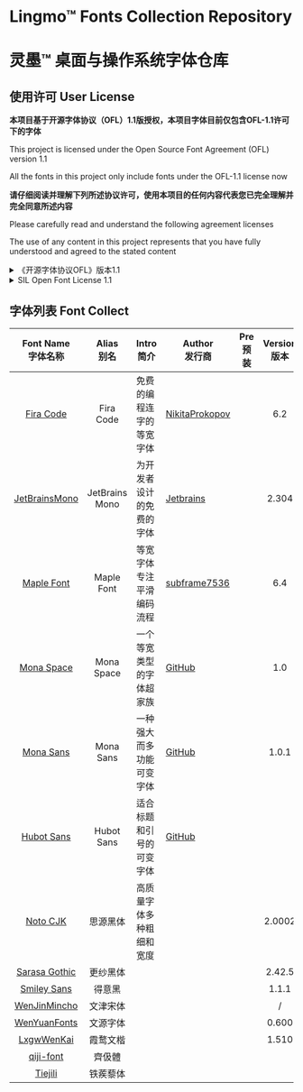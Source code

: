 

# Lingmo™ Fonts Collection Repository

# 灵墨™ 桌面与操作系统字体仓库

## 使用许可 User License

**本项目基于开源字体协议（OFL）1.1版授权，本项目字体目前仅包含OFL-1.1许可下的字体**

This project is licensed under the Open Source Font Agreement (OFL) version 1.1

All the fonts in this project only include fonts under the OFL-1.1 license now

**请仔细阅读并理解下列所述协议许可，使用本项目的任何内容代表您已完全理解并完全同意所述内容**

Please carefully read and understand the following agreement licenses

The use of any content in this project represents that you have fully understood and agreed to the stated content

<details>
<summary>《开源字体协议OFL》版本1.1</summary>
序言

开放式字体许可证（OFL）的目标是促进世界范围内协作式字体项目的发展，支持学术界和语言界的字体创建工作，并提供一个自由开放的框架，在这个框架中，字体可以与其他人合作共享和改进。

OFL允许许可字体自由使用、研究、修改和重新分发，只要它们不是自己出售的。字体，包括任何衍生作品，可以捆绑、嵌入、重新分发和/或与任何软件一起出售，前提是衍生作品不使用任何保留名称。但是，字体和衍生产品不能在任何其他类型的许可下发布。在本许可证下保留字体的要求不适用于使用字体或其衍生物创建的任何文档。

定义

“字体软件”是指版权持有人根据本许可证发布的文件集，并清楚地标记为该文件集。这可能包括源文件、构建脚本和文档。

“保留字体名称”指版权声明后指定的任何名称。

“原始版本”是指版权所有者分发的字体软件组件的集合。

“修改版本”是指通过添加、删除或替换（部分或全部）原始版本的任何组件、更改格式或将字体软件移植到新环境而产生的任何衍生产品。

“作者”是指任何设计师、工程师、程序员、技术作家或其他对字体软件作出贡献的人。

许可和条件

特此免费授予获得字体软件副本的任何人使用、研究、复制、合并、嵌入、修改、重新分发和出售字体软件的修改和未修改副本的权限，但须符合以下条件：

1） 字体软件及其任何单个组件（原始版本或修改版本）均不得自行销售。

2） 字体软件的原始或修改版本可与任何软件捆绑、重新分发和/或出售，前提是每份副本包含上述版权声明和本许可证。这些可以作为独立文本文件、人类可读的标题或文本或二进制文件中的适当机器可读元数据字段包括，只要这些字段可以被用户轻松查看。

3） 除非获得相应版权持有人的明确书面许可，否则字体软件的任何修改版本均不得使用保留字体名称。此限制仅适用于呈现给用户的主字体名称。

4） 版权持有人或字体软件作者的姓名不得用于宣传、背书或宣传任何修改版本，除非确认版权持有人和作者的贡献或获得其明确书面许可。

5） 字体软件，无论是修改的还是未修改的，无论是部分还是全部，都必须根据本许可证进行分发，并且不得根据任何其他许可证进行分发。本许可证对字体的要求不适用于使用字体软件创建的任何文档。

终止授权

如果不满足上述任何条件，本许可证将无效。

免责声明

字体软件按“原样”提供，无任何明示或暗示的担保，包括但不限于对适销性、适用于特定用途以及不侵犯版权、专利、商标或其他权利的任何担保。在任何情况下，版权持有人均不对因使用或无法使用字体软件或字体软件的其他交易而产生的任何索赔、损害赔偿或其他责任承担责任，包括任何一般、特殊、间接、附带或后果性损害赔偿，无论是合同诉讼、侵权诉讼还是其他诉讼。
</details>

<details>
<summary>SIL Open Font License 1.1</summary>
PREAMBLE

The goals of the Open Font License (OFL) are to stimulate worldwide development of collaborative font projects, to support the font creation efforts of academic and linguistic communities, and to provide a free and open framework in which fonts may be shared and improved in partnership with others.

The OFL allows the licensed fonts to be used, studied, modified and redistributed freely as long as they are not sold by themselves. The fonts, including any derivative works, can be bundled, embedded, redistributed and/or sold with any software provided that any reserved names are not used by derivative works. The fonts and derivatives, however, cannot be released under any other type of license. The requirement for fonts to remain under this license does not apply to any document created using the fonts or their derivatives.

DEFINITIONS

“Font Software” refers to the set of files released by the Copyright Holder(s) under this license and clearly marked as such. This may include source files, build scripts and documentation.

“Reserved Font Name” refers to any names specified as such after the copyright statement(s).

“Original Version” refers to the collection of Font Software components as distributed by the Copyright Holder(s).

“Modified Version” refers to any derivative made by adding to, deleting, or substituting — in part or in whole — any of the components of the Original Version, by changing formats or by porting the Font Software to a new environment.

“Author” refers to any designer, engineer, programmer, technical writer or other person who contributed to the Font Software.

PERMISSION & CONDITIONS

Permission is hereby granted, free of charge, to any person obtaining a copy of the Font Software, to use, study, copy, merge, embed, modify, redistribute, and sell modified and unmodified copies of the Font Software, subject to the following conditions:

1) Neither the Font Software nor any of its individual components, in Original or Modified Versions, may be sold by itself.

2) Original or Modified Versions of the Font Software may be bundled, redistributed and/or sold with any software, provided that each copy contains the above copyright notice and this license. These can be included either as stand-alone text files, human-readable headers or in the appropriate machine-readable metadata fields within text or binary files as long as those fields can be easily viewed by the user.

3) No Modified Version of the Font Software may use the Reserved Font Name(s) unless explicit written permission is granted by the corresponding Copyright Holder. This restriction only applies to the primary font name as presented to the users.

4) The name(s) of the Copyright Holder(s) or the Author(s) of the Font Software shall not be used to promote, endorse or advertise any Modified Version, except to acknowledge the contribution(s) of the Copyright Holder(s) and the Author(s) or with their explicit written permission.

5) The Font Software, modified or unmodified, in part or in whole, must be distributed entirely under this license, and must not be distributed under any other license. The requirement for fonts to remain under this license does not apply to any document created using the Font Software.

TERMINATION

This license becomes null and void if any of the above conditions are not met.

DISCLAIMER

THE FONT SOFTWARE IS PROVIDED “AS IS”, WITHOUT WARRANTY OF ANY KIND, EXPRESS OR IMPLIED, INCLUDING BUT NOT LIMITED TO ANY WARRANTIES OF MERCHANTABILITY, FITNESS FOR A PARTICULAR PURPOSE AND NONINFRINGEMENT OF COPYRIGHT, PATENT, TRADEMARK, OR OTHER RIGHT. IN NO EVENT SHALL THE COPYRIGHT HOLDER BE LIABLE FOR ANY CLAIM, DAMAGES OR OTHER LIABILITY, INCLUDING ANY GENERAL, SPECIAL, INDIRECT, INCIDENTAL, OR CONSEQUENTIAL DAMAGES, WHETHER IN AN ACTION OF CONTRACT, TORT OR OTHERWISE, ARISING FROM, OUT OF THE USE OR INABILITY TO USE THE FONT SOFTWARE OR FROM OTHER DEALINGS IN THE FONT SOFTWARE.
</details>

## 字体列表 Font Collect

|                    Font Name<br/>字体名称                    | Alias<br/>别名 | Intro<br/>简介           | Author<br/>发行商                               | Pre<br/>预装 | Version<br/>版本 |                      License<br/>许可证                      | Ind.<br/>个人 | Com.<br/>商用 | 西文 | 简中 | 繁中 | 日语 | 韩文 | Repo<br/>仓库 |
| :----------------------------------------------------------: | :------------: | ------------------------ | ----------------------------------------------- | ------------ | :--------------: | :----------------------------------------------------------: | :-----------: | :-----------: | ---- | ---- | ---- | ---- | ---- | :-----------: |
|       [Fira Code](https://github.com/tonsky/FiraCode)        |   Fira Code    | 免费的编程连字的等宽字体 | [NikitaProkopov](https://github.com/tonsky)     |              |       6.2        | [OFL 1.1](https://github.com/tonsky/FiraCode/blob/main/LICENSE) |       ✔       |       ✔       | ✔    |      |      |      |      |               |
| [JetBrainsMono](https://github.com/JetBrains/JetBrainsMono)  | JetBrains Mono | 为开发者设计的免费的字体 | [Jetbrains](https://www.jetbrains.com/)         |              |      2.304       | [OFL 1.1](https://github.com/JetBrains/JetBrainsMono/blob/main/OFL.txt) |       ✔       |       ✔       | ✔    |      |      |      |      |               |
|   [Maple Font](https://github.com/subframe7536/maple-font)   |   Maple Font   | 等宽字体专注平滑编码流程 | [subframe7536](https://github.com/subframe7536) |              |       6.4        | [OFL 1.1](https://github.com/subframe7536/maple-font/blob/main/OFL.txt) |       ✔       |       ✔       | ✔    |      |      |      |      |               |
|    [Mona Space](https://github.com/githubnext/monaspace)     |   Mona Space   | 一个等宽类型的字体超家族 | [GitHub](https://github.com/)                   |              |       1.0        | [OFL 1.1](https://github.com/githubnext/monaspace/blob/main/LICENSE) |       ✔       |       ✔       | ✔    |      |      |      |      |               |
|       [Mona Sans](https://github.com/github/mona-sans)       |   Mona Sans    | 一种强大而多功能可变字体 | [GitHub](https://github.com/)                   |              |      1.0.1       | [OFL 1.1](https://github.com/github/mona-sans/blob/main/LICENSE) |       ✔       |       ✔       |      |      |      |      |      |               |
|      [Hubot Sans](https://github.com/github/hubot-sans)      |   Hubot Sans   | 适合标题和引号的可变字体 | [GitHub](https://github.com/)                   |              |                  |                                                              |       ✔       |       ✔       |      |      |      |      |      |               |
|      [Noto CJK](https://github.com/notofonts/noto-cjk)       |    思源黑体    | 高质量字体多种粗细和宽度 |                                                 |              |      2.0002      | [OFL 1.1](https://github.com/notofonts/noto-cjk/blob/main/LICENSE) |       ✔       |       ✔       | ✔    |      |      |      |      |               |
|  [Sarasa Gothic](https://github.com/be5invis/Sarasa-Gothic)  |    更纱黑体    |                          |                                                 |              |      2.42.5      | [OFL 1.1](https://github.com/be5invis/Sarasa-Gothic/blob/main/LICENSE) |       ✔       |       ✔       | ✔    |      |      |      |      |               |
| [Smiley Sans](https://github.com/atelier-anchor/smiley-sans) |     得意黑     |                          |                                                 |              |      1.1.1       | [OFL 1.1](https://github.com/atelier-anchor/smiley-sans/blob/main/LICENSE) |       ✔       |       ✔       | ✔    |      |      |      |      |               |
|   [WenJinMincho](https://gitee.com/takushun/WenJinMincho)    |    文津宋体    |                          |                                                 |              |        /         | [OFL 1.1](https://github.com/kingsunsun2012/wenjinmincho/blob/main/LICENSE-zh.md) |       ✔       |       ✔       | ✔    |      |      |      |      |               |
| [WenYuanFonts](https://github.com/takushun-wu/WenYuanFonts)  |    文源字体    |                          |                                                 |              |      0.600       | [OFL 1.1](https://github.com/takushun-wu/WenYuanFonts/blob/main/LICENSE-zh.md) |       ✔       |       ✔       | ✔    |      |      |      |      |               |
|       [LxgwWenKai](https://github.com/lxgw/LxgwWenKai)       |    霞鹜文楷    |                          |                                                 |              |      1.510       |                                                              |               |               |      |      |      |      |      |               |
|     [qiji-font](https://github.com/LingDong-/qiji-font)      |     齊伋體     |                          |                                                 |              |                  |                                                              |               |               |      |      |      |      |      |               |
|        [Tiejili](https://github.com/Buernia/Tiejili)         |    铁蒺藜体    |                          |                                                 |              |                  |                                                              |               |               |      |      |      |      |      |               |

